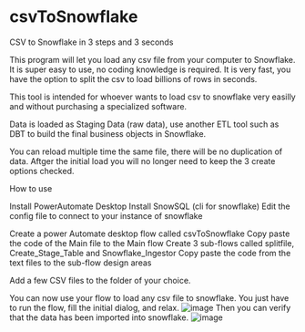 # csvToSnowflake
CSV to Snowflake in 3 steps and 3 seconds

This program will let you load any csv file from your computer to Snowflake.
It is super easy to use, no coding knowledge is required.
It is very fast, you have the option to split the csv to load billions of rows in seconds.

This tool is intended for whoever wants to load csv to snowflake very easilly and without purchasing a specialized software.

Data is loaded as Staging Data (raw data), use another ETL tool such as DBT to build the final business objects in Snowflake.

You can reload multiple time the same file, there will be no duplication of data.
Aftger the initial load you will no longer need to keep the 3 create options checked.

How to use

Install PowerAutomate Desktop
Install SnowSQL (cli for snowflake)
  Edit the config file to connect to your instance of snowflake

Create a power Automate desktop flow called csvToSnowflake
  Copy paste the code of the Main file to the Main flow
  Create 3 sub-flows called splitfile, Create_Stage_Table and Snowflake_Ingestor
  Copy paste the code from the text files to the sub-flow design areas
  
Add a few CSV files to the folder of your choice.  
  
  You can now use your flow to load any csv file to snowflake.
You just have to run the flow, fill the initial dialog, and relax.
![image](https://user-images.githubusercontent.com/62514847/188514955-03e93f76-f716-4b2c-9a56-6153a37bcb07.png)
Then you can verify that the data has been imported into snowflake.
![image](https://user-images.githubusercontent.com/62514847/188515093-13806f91-3982-4676-b308-64607cd3a6a6.png)
